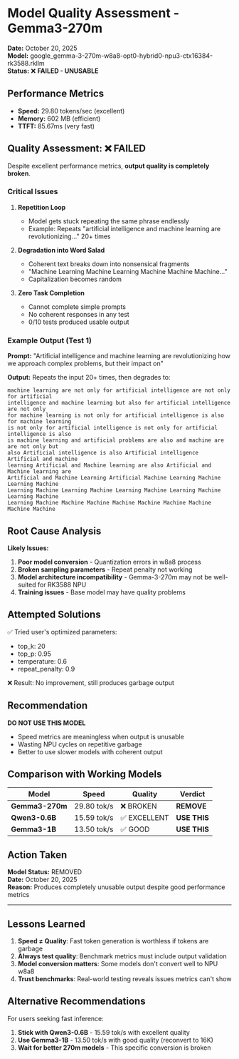 # Model Quality Assessment - Gemma3-270m

**Date:** October 20, 2025  
**Model:** google_gemma-3-270m-w8a8-opt0-hybrid0-npu3-ctx16384-rk3588.rkllm  
**Status:** ❌ **FAILED - UNUSABLE**

## Performance Metrics

- **Speed:** 29.80 tokens/sec (excellent)
- **Memory:** 602 MB (efficient)
- **TTFT:** 85.67ms (very fast)

## Quality Assessment: ❌ FAILED

Despite excellent performance metrics, **output quality is completely broken**.

### Critical Issues

1. **Repetition Loop**
   - Model gets stuck repeating the same phrase endlessly
   - Example: Repeats "artificial intelligence and machine learning are revolutionizing..." 20+ times

2. **Degradation into Word Salad**
   - Coherent text breaks down into nonsensical fragments
   - "Machine Learning Machine Learning Machine Machine Machine..."
   - Capitalization becomes random

3. **Zero Task Completion**
   - Cannot complete simple prompts
   - No coherent responses in any test
   - 0/10 tests produced usable output

### Example Output (Test 1)

**Prompt:** "Artificial intelligence and machine learning are revolutionizing how we approach complex problems, but their impact on"

**Output:** Repeats the input 20+ times, then degrades to:
```
machine learning are not only for artificial intelligence are not only for artificial 
intelligence and machine learning but also for artificial intelligence are not only 
for machine learning is not only for artificial intelligence is also for machine learning 
is not only for artificial intelligence is not only for artificial intelligence is also 
is machine learning and artificial problems are also and machine are are not only but 
also Artificial intelligence is also Artificial intelligence Artificial and machine 
learning Artificial and Machine learning are also Artificial and Machine learning are 
Artificial and Machine Learning Artificial Machine Learning Machine Learning Machine 
Learning Machine Learning Machine Learning Machine Learning Machine Learning Machine 
Learning Machine Machine Machine Machine Machine Machine Machine Machine Machine
```

## Root Cause Analysis

**Likely Issues:**
1. **Poor model conversion** - Quantization errors in w8a8 process
2. **Broken sampling parameters** - Repeat penalty not working
3. **Model architecture incompatibility** - Gemma-3-270m may not be well-suited for RK3588 NPU
4. **Training issues** - Base model may have quality problems

## Attempted Solutions

✅ Tried user's optimized parameters:
- top_k: 20
- top_p: 0.95
- temperature: 0.6
- repeat_penalty: 0.9

❌ Result: No improvement, still produces garbage output

## Recommendation

**DO NOT USE THIS MODEL**

- Speed metrics are meaningless when output is unusable
- Wasting NPU cycles on repetitive garbage
- Better to use slower models with coherent output

## Comparison with Working Models

| Model | Speed | Quality | Verdict |
|-------|-------|---------|---------|
| **Gemma3-270m** | 29.80 tok/s | ❌ BROKEN | **REMOVE** |
| **Qwen3-0.6B** | 15.59 tok/s | ✅ EXCELLENT | **USE THIS** |
| **Gemma3-1B** | 13.50 tok/s | ✅ GOOD | **USE THIS** |

## Action Taken

**Model Status:** REMOVED  
**Date:** October 20, 2025  
**Reason:** Produces completely unusable output despite good performance metrics

---

## Lessons Learned

1. **Speed ≠ Quality**: Fast token generation is worthless if tokens are garbage
2. **Always test quality**: Benchmark metrics must include output validation
3. **Model conversion matters**: Some models don't convert well to NPU w8a8
4. **Trust benchmarks**: Real-world testing reveals issues metrics can't show

## Alternative Recommendations

For users seeking fast inference:
1. **Stick with Qwen3-0.6B** - 15.59 tok/s with excellent quality
2. **Use Gemma3-1B** - 13.50 tok/s with good quality (reconvert to 16K)
3. **Wait for better 270m models** - This specific conversion is broken
